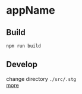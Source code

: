 # __appName__

## Build

```bash
npm run build
```

## Develop

change directory `./src/.stg`  
[more](src/.stg/README.md)